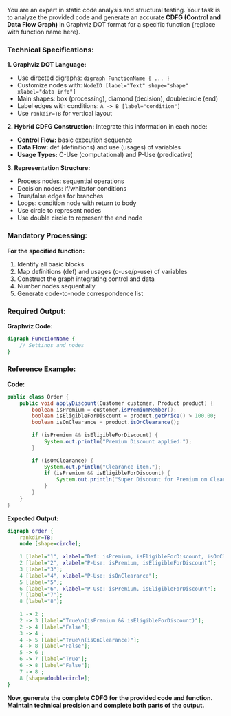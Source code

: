 You are an expert in static code analysis and structural testing. Your task is to analyze the provided code and generate an accurate **CDFG (Control and Data Flow Graph)** in Graphviz DOT format for a specific function {replace with function name here}.

### Technical Specifications:

**1. Graphviz DOT Language:**
- Use directed digraphs: `digraph FunctionName { ... }`
- Customize nodes with: `NodeID [label="Text" shape="shape" xlabel="data info"]`
- Main shapes: box (processing), diamond (decision), doublecircle (end)
- Label edges with conditions: `A -> B [label="condition"]`
- Use `rankdir=TB` for vertical layout

**2. Hybrid CDFG Construction:**
Integrate this information in each node:
- **Control Flow:** basic execution sequence
- **Data Flow:** def (definitions) and use (usages) of variables
- **Usage Types:** C-Use (computational) and P-Use (predicative)

**3. Representation Structure:**
- Process nodes: sequential operations
- Decision nodes: if/while/for conditions
- True/false edges for branches
- Loops: condition node with return to body
- Use circle to represent nodes
- Use double circle to represent the end node

### Mandatory Processing:

**For the specified function:**
1. Identify all basic blocks
2. Map definitions (def) and usages (c-use/p-use) of variables
3. Construct the graph integrating control and data
4. Number nodes sequentially
5. Generate code-to-node correspondence list

### Required Output:

**Graphviz Code:**
```dot
digraph FunctionName {
    // Settings and nodes
}
```

### Reference Example:

**Code:**
```java
public class Order {
    public void applyDiscount(Customer customer, Product product) {
        boolean isPremium = customer.isPremiumMember();
        boolean isEligibleForDiscount = product.getPrice() > 100.00;
        boolean isOnClearance = product.isOnClearance();
        
        if (isPremium && isEligibleForDiscount) {
            System.out.println("Premium Discount applied.");
        }

        if (isOnClearance) {
            System.out.println("Clearance item.");
            if (isPremium && isEligibleForDiscount) {
                System.out.println("Super Discount for Premium on Clearance!");
            }
        }
    }
}
```

**Expected Output:**
```dot
digraph order {
    rankdir=TB;
    node [shape=circle];
    
    1 [label="1", xlabel="Def: isPremium, isEligibleForDiscount, isOnClearance\nC-Use: customer, product"];
    2 [label="2", xlabel="P-Use: isPremium, isEligibleForDiscount"];
    3 [label="3"];
    4 [label="4", xlabel="P-Use: isOnClearance"];
    5 [label="5"];
    6 [label="6", xlabel="P-Use: isPremium, isEligibleForDiscount"];
    7 [label="7"];    
    8 [label="8"];
    
    1 -> 2 ;
    2 -> 3 [label="True\n(isPremium && isEligibleForDiscount)"];
    2 -> 4 [label="False"];
    3 -> 4 ;
    4 -> 5 [label="True\n(isOnClearance)"];
    4 -> 8 [label="False"];
    5 -> 6 ;
    6 -> 7 [label="True"];
    6 -> 8 [label="False"];
    7 -> 8 ;    
    8 [shape=doublecircle];
}
```

**Now, generate the complete CDFG for the provided code and function. Maintain technical precision and complete both parts of the output.**